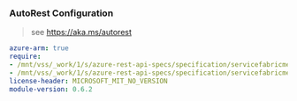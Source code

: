 ### AutoRest Configuration

> see https://aka.ms/autorest

``` yaml
azure-arm: true
require:
- /mnt/vss/_work/1/s/azure-rest-api-specs/specification/servicefabricmesh/resource-manager/readme.md
- /mnt/vss/_work/1/s/azure-rest-api-specs/specification/servicefabricmesh/resource-manager/readme.go.md
license-header: MICROSOFT_MIT_NO_VERSION
module-version: 0.6.2

```